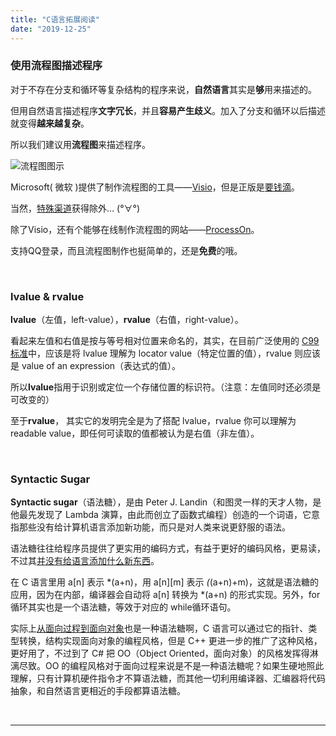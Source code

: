 ```yaml
---
title: "C语言拓展阅读"
date: "2019-12-25"
---
```


### 使用流程图描述程序

对于不存在分支和循环等复杂结构的程序来说，**自然语言**其实是**够**用来描述的。

但用自然语言描述程序**文字冗长**，并且**容易产生歧义**。加入了分支和循环以后描述就变得**越来越复杂**。

所以我们建议用**流程图**来描述程序。

![流程图图示](https://fishc.com.cn/data/attachment/image/000/04/21/57_400_300.jpg)

Microsoft( 微软 )提供了制作流程图的工具——[Visio](https://products.office.com/zh-CN/visio/microsoft-visio-plans-and-pricing-compare-visio-options)，但是正版是<u>要钱滴</u>。

当然，<u>特殊渠道</u>获得除外…   (°∀°)

除了Visio，还有个能够在线制作流程图的网站——[ProcessOn](https://www.processon.com/)。

支持QQ登录，而且流程图制作也挺简单的，还是**免费**的哦。

​    

### lvalue & rvalue

**lvalue**（左值，left-value），**rvalue**（右值，right-value）。

看起来左值和右值是按与等号相对位置来命名的，其实，在目前广泛使用的 <u>C99 标准</u>中，应该是将 lvalue 理解为 locator value（特定位置的值），rvalue 则应该是 value of an expression（表达式的值）。

所以**lvalue**指用于识别或定位一个存储位置的标识符。（注意：左值同时还必须是可改变的）

至于**rvalue**， 其实它的发明完全是为了搭配 lvalue，rvalue 你可以理解为 readable value，即任何可读取的值都被认为是右值（非左值）。

​      

### Syntactic Sugar

**Syntactic sugar**（语法糖），是由 Peter J. Landin（和图灵一样的天才人物，是他最先发现了 Lambda 演算，由此而创立了函数式编程）创造的一个词语，它意指那些没有给计算机语言添加新功能，而只是对人类来说更舒服的语法。

语法糖往往给程序员提供了更实用的编码方式，有益于更好的编码风格，更易读，不过其<u>并没有给语言添加什么新东西</u>。

在 C 语言里用 a[n] 表示 *(a+n)，用 a[n][m] 表示 *(*(a+n)+m)，这就是语法糖的应用，因为在内部，编译器会自动将 a[n] 转换为 *(a+n) 的形式实现。另外，for 循环其实也是一个语法糖，等效于对应的 while循环语句。

实际上<u>从面向过程到面向对象</u>也是一种语法糖啊，C 语言可以通过它的指针、类型转换，结构实现面向对象的编程风格，但是 C++ 更进一步的推广了这种风格，更好用了，不过到了 C# 把 OO（Object Oriented，面向对象）的风格发挥得淋漓尽致。OO 的编程风格对于面向过程来说是不是一种语法糖呢？如果生硬地照此理解，只有计算机硬件指令才不算语法糖，而其他一切利用编译器、汇编器将代码抽象，和自然语言更相近的手段都算语法糖。

​       

------


